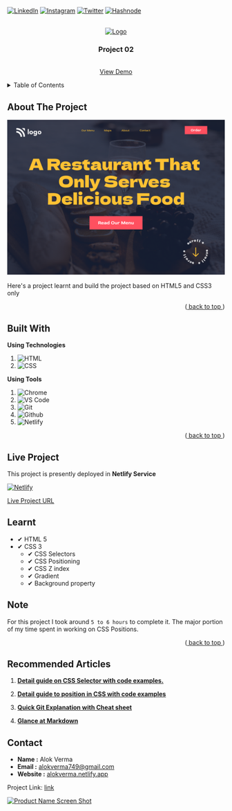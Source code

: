 <div id="top"></div>

<!-- Social Links -->

[![LinkedIn][linkedin-shield]][linkedin-url]
[![Instagram][instagram-shield]][instagram-url]
[![Twitter][twitter-shield]][twitter-url]
[![Hashnode][hashnode-shield]][hashnode-url]

<!-- PROJECT LOGO -->
<br />
<div align="center">
  <a href="https://github.com/prahladinala/ineuron-live-class-project-1">
    <img src="https://learncodeonline.in/mascot.png" alt="Logo" width="80">
  </a>

<h3 align="center">Project 02</h3>

  <p align="center">
    <br />
    <a href="https://alokverma-uiproject-02.netlify.app/">View Demo</a>
  </p>
</div>

<!-- TABLE OF CONTENTS -->
<details>
  <summary>Table of Contents</summary>
  <ol>
    <li>
      <a href="#about-the-project">About The Project</a>
    </li>
    <li><a href="#built-with">Built With</a></li>
    <li><a href="#live-project">Live Project</a></li>
    <li><a href="#learnt">Learnt</a></li>
    <li><a href="#recommended-articles">Recommended Articles</a></li>
    <li><a href="#contact">About Me</a></li>

  </ol>
</details>

<!-- ABOUT THE PROJECT -->

## About The Project

![Project 02: uiproject-02](https://github.com/alokVerma749/ui-project_02/blob/master/2.png)

Here's a project learnt and build the project based on HTML5 and CSS3 only

<p align="right">(<a href="#top"> back to top </a>)</p>

## Built With

**Using Technologies**

1. ![HTML][html-shield]
2. ![CSS][css-shield]

**Using Tools**

1. ![Chrome][chrome-shield]
2. ![VS Code][vscode-shield]
3. ![Git][git-shield]
4. ![Github][github-shield]
5. ![Netlify][netlify-shield]

<p align="right">(<a href="#top"> back to top </a>)</p>

## Live Project

This project is presently deployed in **Netlify Service**

[![Netlify][netlify-shield]][project-url]

[Live Project URL](https://alokverma-uiproject-02.netlify.app/)

<!-- LEARNT -->

## Learnt

- ✔ HTML 5
- ✔ CSS 3
  - ✔ CSS Selectors
  - ✔ CSS Positioning
  - ✔ CSS Z index
  - ✔ Gradient
  - ✔ Background property 

<!-- NOTE -->

## Note

For this project I took around `5 to 6 hours` to complete it. The major portion of my time spent in working on CSS Positions.

<p align="right">(<a href="#top"> back to top </a>)</p>

<!-- Recommended Articles -->

## Recommended Articles

1. [**Detail guide on CSS Selector with code examples.**](https://alokverma.hashnode.dev/detail-guide-on-css-selector-with-code-examples)

2. [**Detail guide to position in CSS with code examples**](https://alokverma.hashnode.dev/detail-guide-to-position-in-css-with-code-examples)

3. [**Quick Git Explanation with Cheat sheet**](https://alokverma.hashnode.dev/quick-git-explanation-with-cheat-sheet)

4. [**Glance at Markdown**](https://alokverma.hashnode.dev/glance-at-markdown)

<!-- CONTACT -->

## Contact

- **Name :** Alok Verma
- **Email :** alokverma749@gmail.com
- **Website :** [alokverma.netlify.app](https://alokverma.netlify.app)

Project Link: [link](https://github.com/alokVerma749/ui-project_02)

<!-- BACK TO TOP -->

[![Product Name Screen Shot][backtotop-shield]](#top)

<!-- MARKDOWN LINKS & IMAGES -->

<!-- Linkedin -->

[linkedin-shield]: https://img.shields.io/badge/-LinkedIn-black.svg?style=for-the-badge&logo=linkedin&colorB=0B5FBB
[linkedin-url]: https://www.linkedin.com/in/alok-verma-71106a1a0/

<!-- Instagram -->

[instagram-shield]: https://img.shields.io/badge/Instagram-%23E4405F.svg?style=for-the-badge&logo=Instagram&logoColor=white
[instagram-url]: https://instagram.com/alok_std

<!-- Twitter -->

[twitter-shield]: https://img.shields.io/badge/Twitter-%231DA1F2.svg?style=for-the-badge&logo=Twitter&logoColor=white
[twitter-url]: https://twitter.com/alok_std

<!-- Hashnode -->

[hashnode-shield]: https://img.shields.io/badge/Hashnode-2962FF?style=for-the-badge&logo=hashnode&logoColor=white
[hashnode-url]: https://alokverma.hashnode.dev

<!-- Back to Top -->

[backtotop-shield]: https://img.shields.io/badge/Back%20to%20Top-%5E-brightgreen

<!-- Tools and Technologies -->

[html-shield]: https://img.shields.io/badge/html5-%23E34F26.svg?style=for-the-badge&logo=html5&logoColor=white
[css-shield]: https://img.shields.io/badge/css3-%231572B6.svg?style=for-the-badge&logo=css3&logoColor=white
[vscode-shield]: https://img.shields.io/badge/Visual%20Studio%20Code-0078d7.svg?style=for-the-badge&logo=visual-studio-code&logoColor=white
[chrome-shield]: https://img.shields.io/badge/Google%20Chrome-4285F4?style=for-the-badge&logo=GoogleChrome&logoColor=white
[netlify-shield]: https://img.shields.io/badge/netlify-%23000000.svg?style=for-the-badge&logo=netlify&logoColor=#00C7B7
[git-shield]: https://img.shields.io/badge/git-%23F05033.svg?style=for-the-badge&logo=git&logoColor=white
[github-shield]: https://img.shields.io/badge/github-%23121011.svg?style=for-the-badge&logo=github&logoColor=white

<!-- Project screenshot -->

[product-screenshot]: https://github.com/alokVerma749/ui-project_02/blob/master/2.png
[project-url]: https://alokverma-uiproject-02.netlify.app/
